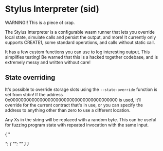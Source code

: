 
# Stylus Interpreter (sid)

WARNING!! This is a piece of crap.

The Stylus Interpreter is a configurable wasm runner that lets you override local state,
simulate calls and persist the output, and more! It currently only supports CREATE1, some
standard operations, and calls without static call.

It has a few custom functions you can use to log interesting output. This simplifies
testing! Be warned that this is a hacked together codebase, and is extremely messy and
written without care!

## State overriding

It's possible to override storage slots using the `--state-override` function is set from
stdin! If the address 0x0000000000000000000000000000000000000000 is used, it'll override
for the current contract that's in use, or you can specify the address to anything other than
zero to use a different location.

Any Xs in the string will be replaced with a random byte. This can be useful for fuzzing
program state with repeated invocation with the same input.

{
	"<ADDRESS OF THE CONTRACT>":  {
		"<SLOT TO OVERRIDE>": "<VALUE TO OVERRIDE>"
	}
}
